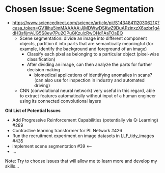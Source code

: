 # Chosen Issue: Scene Segmentation
- https://www.sciencedirect.com/science/article/pii/S143484112030621X?casa_token=GV1lihu5imMAAAAA:JjMDWwDSKwZ9DuAPzinxzX6azbr1g4dHBafijmVJG5S8ew7Pu2OPuGKzulcRwOHd1AaTOaBQ
  - Scene segmentation: divide an image into different component objects, partition it into parts that are semantically meaningful (for example, identify the background and foreground of an image)
    - Classify each pixel as belonging to a particular object (pixel-wise classification)
    - After dividing an image, can then analyze the parts for further decision making
      - biomedical applications of identifying anomalies in scans? (can also use for inspection in industry and automated driving)
  - CNN (convolutional neural network) very useful in this regard, able to extract features automatically without input of a human engineer using its connected convolutional layers



**Old List of Potential Issues**
* Add Progressive Reinforcement Capabilities (potentially via Q-Learning) #289
* Contrastive learning transformer for PL Network #426
* Run the recruitment experiment on image datasets in LLF_tidy_images #435
* implement scene segmentation #39 <-- 
* ...

Note: Try to choose issues that will allow me to learn more and develop my skills...

